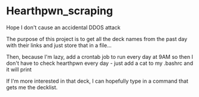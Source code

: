 # Hearthpwn_scraping
Hope I don't cause an accidental DDOS attack

The purpose of this project is to get all the deck names from
the past day with their links and just store that in a file...

Then, because I'm lazy, add a crontab job to run every day at 9AM so then I don't
have to check hearthpwn every day - just add a cat <filename> to my .bashrc and it will print

If I'm more interested in that deck, I can hopefully type in a command that gets me the decklist.
